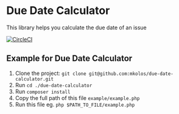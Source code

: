 # Due Date Calculator
This library helps you calculate the due date of an issue

[![CircleCI](https://circleci.com/gh/mkolos/due-date-calculator.svg?style=svg)](https://circleci.com/gh/mkolos/due-date-calculator)

## Example for Due Date Calculator

1. Clone the project: `git clone git@github.com:mkolos/due-date-calculator.git`
1. Run `cd ./due-date-calculator`
1. Run `composer install`
1. Copy the full path of this file `example/example.php`
1. Run this file eg. `php $PATH_TO_FILE/example.php`
